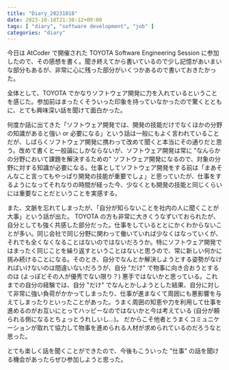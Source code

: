 ```yaml
---
title: "Diary_20231018"
date: 2023-10-18T21:38:12+09:00
tags: [ "diary", "software development", "job" ]
categories: "diary"
---
```


今日は AtCoder で開催された TOYOTA Software Engineering Session に参加したので、その感想を書く。聞き終えてから書いているので少し記憶があいまいな部分もあるが、非常に心に残った部分がいくつかあるので書いておきたかった。

全体として、TOYOTA でかなりソフトウェア開発に力を入れているということを感じた。参加前はまったくそういった印象を持っていなかったので驚くとともに、とても興味深い話を聞けて面白かった。

何度か話に出てきた「ソフトウェア開発では、開発の技能だけでなくほかの分野の知識があると強い or 必要になる」という話は一般にもよく言われていることだが、しばらくソフトウェア開発に携わって改めて聞くと本当にその通りだと思う。改めて書くと一般論にしかならないが、ソフトウェア開発は常に "なんらかの分野において課題を解決するための" ソフトウェア開発になるので、対象の分野に対する知識が必要になる。仕事としてソフトウェア開発をする前は「まあそんなこと言ってもやっぱり開発の技能が重要でしょ」と思っていたが、仕事をするようになってそれなりの時間が経った今、少なくとも開発の技能と同じくらいには重要なことだということを実感する。

また、文脈を忘れてしまったが、「自分が知らないことを社内の人に聞くことが大事」という話が出た。 TOYOTA の方も非常に大きくうなずいておられたが、自分としても強く共感した部分だった。仕事をしているととにかくわからないことが多い。同じ会社で同じ分野に関わって働いていれば少なくはなっていくが、それでも全くなくなることはないのではないだろうか。特にソフトウェア開発ではまったく同じことを繰り返すということはないと思うので、常に新しい何かに挑み続けることになる。そのとき、自分でなんとか解決しようとする姿勢がなければいけないのは間違いないだろうが、自分 "だけ" で物事に向き合おうとするのは (よっぽどその人が優秀でない限り？) 悪手ではないかと思っている。これまでの自分の経験では、自分 "だけ" でなんとかしようとした結果、自分に対して非常に強い負荷がかかってしまったり、仕事が進まなくて周囲にも悪影響を与えてしまったりといったことがあった。うまく周囲の知恵や力を利用して仕事を進めるのがお互いにとってハッピーなのではないかと今は考えている (自分が頼られる側になるとちょっとうれしいし...)。
だからこそ他者とうまくコミュニケーションが取れて協力して物事を進められる人材が求められているのだろうなと思った。

とても楽しく話を聞くことができたので、今後もこういった "仕事" の話を聞ける機会があったらぜひ参加しようと思った。